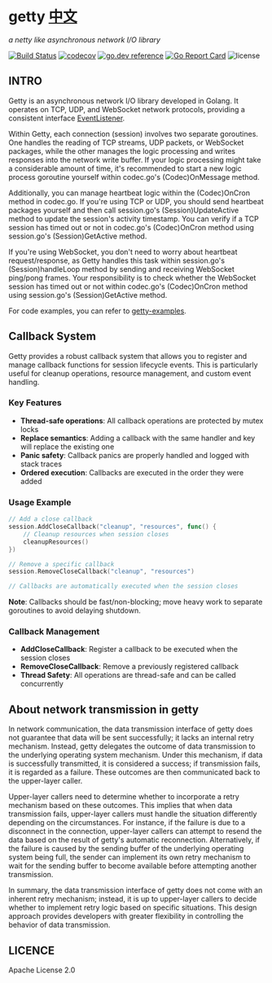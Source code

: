 # getty [中文](./README_CN.md)

 *a netty like asynchronous network I/O library*

[![Build Status](https://travis-ci.org/AlexStocks/getty.svg?branch=master)](https://travis-ci.org/AlexStocks/getty)
[![codecov](https://codecov.io/gh/AlexStocks/getty/branch/master/graph/badge.svg)](https://codecov.io/gh/AlexStocks/getty)
[![go.dev reference](https://img.shields.io/badge/go.dev-reference-007d9c?logo=go&logoColor=white&style=flat-square)](https://pkg.go.dev/github.com/AlexStocks/getty?tab=doc)
[![Go Report Card](https://goreportcard.com/badge/github.com/AlexStocks/getty)](https://goreportcard.com/report/github.com/AlexStocks/getty)
![license](https://img.shields.io/badge/license-Apache--2.0-green.svg)

## INTRO

Getty is an asynchronous network I/O library developed in Golang. It operates on TCP, UDP, and WebSocket network protocols, providing a consistent interface [EventListener](https://github.com/AlexStocks/getty/blob/01184614ef72d0cf2dd11894ab31e0dace066b6c/transport/getty.go#L68).

Within Getty, each connection (session) involves two separate goroutines. One handles the reading of TCP streams, UDP packets, or WebSocket packages, while the other manages the logic processing and writes responses into the network write buffer. If your logic processing might take a considerable amount of time, it's recommended to start a new logic process goroutine yourself within codec.go's (Codec)OnMessage method.

Additionally, you can manage heartbeat logic within the (Codec)OnCron method in codec.go. If you're using TCP or UDP, you should send heartbeat packages yourself and then call session.go's (Session)UpdateActive method to update the session's activity timestamp. You can verify if a TCP session has timed out or not in codec.go's (Codec)OnCron method using session.go's (Session)GetActive method.

If you're using WebSocket, you don't need to worry about heartbeat request/response, as Getty handles this task within session.go's (Session)handleLoop method by sending and receiving WebSocket ping/pong frames. Your responsibility is to check whether the WebSocket session has timed out or not within codec.go's (Codec)OnCron method using session.go's (Session)GetActive method.

For code examples, you can refer to [getty-examples](https://github.com/AlexStocks/getty-examples).

## Callback System

Getty provides a robust callback system that allows you to register and manage callback functions for session lifecycle events. This is particularly useful for cleanup operations, resource management, and custom event handling.

### Key Features

- **Thread-safe operations**: All callback operations are protected by mutex locks
- **Replace semantics**: Adding a callback with the same handler and key will replace the existing one
- **Panic safety**: Callback panics are properly handled and logged with stack traces
- **Ordered execution**: Callbacks are executed in the order they were added

### Usage Example

```go
// Add a close callback
session.AddCloseCallback("cleanup", "resources", func() {
    // Cleanup resources when session closes
    cleanupResources()
})

// Remove a specific callback
session.RemoveCloseCallback("cleanup", "resources")

// Callbacks are automatically executed when the session closes
```

**Note**: Callbacks should be fast/non-blocking; move heavy work to separate goroutines to avoid delaying shutdown.

### Callback Management

- **AddCloseCallback**: Register a callback to be executed when the session closes
- **RemoveCloseCallback**: Remove a previously registered callback
- **Thread Safety**: All operations are thread-safe and can be called concurrently

## About network transmission in getty

In network communication, the data transmission interface of getty does not guarantee that data will be sent successfully; it lacks an internal retry mechanism. Instead, getty delegates the outcome of data transmission to the underlying operating system mechanism. Under this mechanism, if data is successfully transmitted, it is considered a success; if transmission fails, it is regarded as a failure. These outcomes are then communicated back to the upper-layer caller.

Upper-layer callers need to determine whether to incorporate a retry mechanism based on these outcomes. This implies that when data transmission fails, upper-layer callers must handle the situation differently depending on the circumstances. For instance, if the failure is due to a disconnect in the connection, upper-layer callers can attempt to resend the data based on the result of getty's automatic reconnection. Alternatively, if the failure is caused by the sending buffer of the underlying operating system being full, the sender can implement its own retry mechanism to wait for the sending buffer to become available before attempting another transmission.

In summary, the data transmission interface of getty does not come with an inherent retry mechanism; instead, it is up to upper-layer callers to decide whether to implement retry logic based on specific situations. This design approach provides developers with greater flexibility in controlling the behavior of data transmission.

## LICENCE

Apache License 2.0

